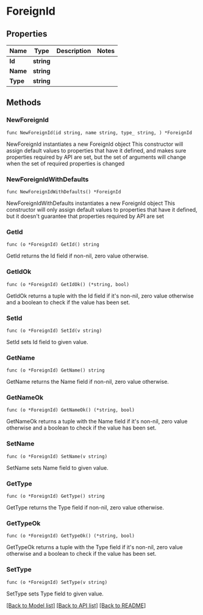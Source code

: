 # ForeignId

## Properties

Name | Type | Description | Notes
------------ | ------------- | ------------- | -------------
**Id** | **string** |  | 
**Name** | **string** |  | 
**Type** | **string** |  | 

## Methods

### NewForeignId

`func NewForeignId(id string, name string, type_ string, ) *ForeignId`

NewForeignId instantiates a new ForeignId object
This constructor will assign default values to properties that have it defined,
and makes sure properties required by API are set, but the set of arguments
will change when the set of required properties is changed

### NewForeignIdWithDefaults

`func NewForeignIdWithDefaults() *ForeignId`

NewForeignIdWithDefaults instantiates a new ForeignId object
This constructor will only assign default values to properties that have it defined,
but it doesn't guarantee that properties required by API are set

### GetId

`func (o *ForeignId) GetId() string`

GetId returns the Id field if non-nil, zero value otherwise.

### GetIdOk

`func (o *ForeignId) GetIdOk() (*string, bool)`

GetIdOk returns a tuple with the Id field if it's non-nil, zero value otherwise
and a boolean to check if the value has been set.

### SetId

`func (o *ForeignId) SetId(v string)`

SetId sets Id field to given value.


### GetName

`func (o *ForeignId) GetName() string`

GetName returns the Name field if non-nil, zero value otherwise.

### GetNameOk

`func (o *ForeignId) GetNameOk() (*string, bool)`

GetNameOk returns a tuple with the Name field if it's non-nil, zero value otherwise
and a boolean to check if the value has been set.

### SetName

`func (o *ForeignId) SetName(v string)`

SetName sets Name field to given value.


### GetType

`func (o *ForeignId) GetType() string`

GetType returns the Type field if non-nil, zero value otherwise.

### GetTypeOk

`func (o *ForeignId) GetTypeOk() (*string, bool)`

GetTypeOk returns a tuple with the Type field if it's non-nil, zero value otherwise
and a boolean to check if the value has been set.

### SetType

`func (o *ForeignId) SetType(v string)`

SetType sets Type field to given value.



[[Back to Model list]](../README.md#documentation-for-models) [[Back to API list]](../README.md#documentation-for-api-endpoints) [[Back to README]](../README.md)


